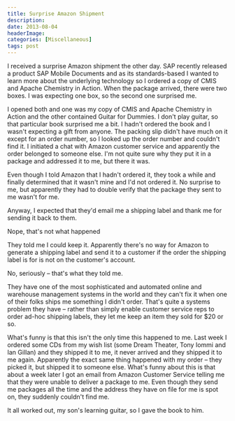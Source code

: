 ```yaml
---
title: Surprise Amazon Shipment
description: 
date: 2013-08-04
headerImage: 
categories: [Miscellaneous]
tags: post
---
```


I received a surprise Amazon shipment the other day. SAP recently released a product SAP Mobile Documents and as its standards-based I wanted to learn more about the underlying technology so I ordered a copy of CMIS and Apache Chemistry in Action. When the package arrived, there were two boxes. I was expecting one box, so the second one surprised me.

I opened both and one was my copy of CMIS and Apache Chemistry in Action and the other contained Guitar for Dummies. I don't play guitar, so that particular book surprised me a bit. I hadn't ordered the book and I wasn't expecting a gift from anyone. The packing slip didn't have much on it except for an order number, so I looked up the order number and couldn't find it. I initiated a chat with Amazon customer service and apparently the order belonged to someone else. I'm not quite sure why they put it in a package and addressed it to me, but there it was.

Even though I told Amazon that I hadn't ordered it, they took a while and finally determined that it wasn't mine and I'd not ordered it. No surprise to me, but apparently they had to double verify that the package they sent to me wasn't for me.

Anyway, I expected that they'd email me a shipping label and thank me for sending it back to them.

Nope, that's not what happened

They told me I could keep it. Apparently there's no way for Amazon to generate a shipping label and send it to a customer if the order the shipping label is for is not on the customer's account.

No, seriously – that's what they told me.

They have one of the most sophisticated and automated online and warehouse management systems in the world and they can't fix it when one of their folks ships me something I didn't order. That's quite a systems problem they have – rather than simply enable customer service reps to order ad-hoc shipping labels, they let me keep an item they sold for $20 or so.

What's funny is that this isn't the only time this happened to me. Last week I ordered some CDs from my wish list (some Dream Theater, Tony Iommi and Ian Gillan) and they shipped it to me, it never arrived and they shipped it to me again. Apparently the exact same thing happened with my order – they picked it, but shipped it to someone else. What's funny about this is that about a week later I got an email from Amazon Customer Service telling me that they were unable to deliver a package to me. Even though they send me packages all the time and the address they have on file for me is spot on, they suddenly couldn't find me.

It all worked out, my son's learning guitar, so I gave the book to him.